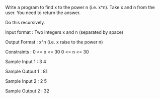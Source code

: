 Write a program to find x to the power n (i.e. x^n). Take x and n from the user. You need to return the answer.

Do this recursively.

Input format :
Two integers x and n (separated by space)

Output Format :
x^n (i.e. x raise to the power n)

Constraints :
0 <= x <= 30
0 <= n <= 30

Sample Input 1 :
 3 4

Sample Output 1 :
81

Sample Input 2 :
 2 5

Sample Output 2 :
32
